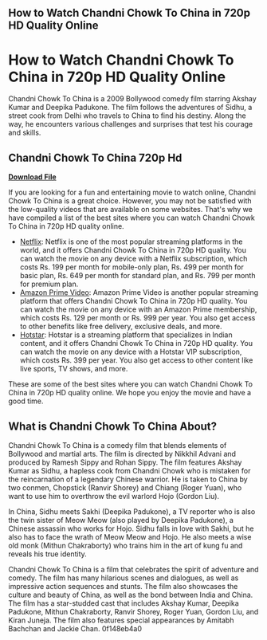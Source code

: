 ## How to Watch Chandni Chowk To China in 720p HD Quality Online

  
# How to Watch Chandni Chowk To China in 720p HD Quality Online
 
Chandni Chowk To China is a 2009 Bollywood comedy film starring Akshay Kumar and Deepika Padukone. The film follows the adventures of Sidhu, a street cook from Delhi who travels to China to find his destiny. Along the way, he encounters various challenges and surprises that test his courage and skills.
 
## Chandni Chowk To China 720p Hd


[**Download File**](https://www.google.com/url?q=https%3A%2F%2Furllio.com%2F2tKfuS&sa=D&sntz=1&usg=AOvVaw3y1hkHuMVX3VLOEICa_eZe)

 
If you are looking for a fun and entertaining movie to watch online, Chandni Chowk To China is a great choice. However, you may not be satisfied with the low-quality videos that are available on some websites. That's why we have compiled a list of the best sites where you can watch Chandni Chowk To China in 720p HD quality online.
 
- [Netflix](https://www.netflix.com/in/title/70111470): Netflix is one of the most popular streaming platforms in the world, and it offers Chandni Chowk To China in 720p HD quality. You can watch the movie on any device with a Netflix subscription, which costs Rs. 199 per month for mobile-only plan, Rs. 499 per month for basic plan, Rs. 649 per month for standard plan, and Rs. 799 per month for premium plan.
- [Amazon Prime Video](https://www.amazon.com/Chandni-Chowk-China-Akshay-Kumar/dp/B0026L7H20): Amazon Prime Video is another popular streaming platform that offers Chandni Chowk To China in 720p HD quality. You can watch the movie on any device with an Amazon Prime membership, which costs Rs. 129 per month or Rs. 999 per year. You also get access to other benefits like free delivery, exclusive deals, and more.
- [Hotstar](https://www.hotstar.com/in/movies/chandni-chowk-to-china/1000001350/watch): Hotstar is a streaming platform that specializes in Indian content, and it offers Chandni Chowk To China in 720p HD quality. You can watch the movie on any device with a Hotstar VIP subscription, which costs Rs. 399 per year. You also get access to other content like live sports, TV shows, and more.

These are some of the best sites where you can watch Chandni Chowk To China in 720p HD quality online. We hope you enjoy the movie and have a good time.
  
## What is Chandni Chowk To China About?
 
Chandni Chowk To China is a comedy film that blends elements of Bollywood and martial arts. The film is directed by Nikkhil Advani and produced by Ramesh Sippy and Rohan Sippy. The film features Akshay Kumar as Sidhu, a hapless cook from Chandni Chowk who is mistaken for the reincarnation of a legendary Chinese warrior. He is taken to China by two conmen, Chopstick (Ranvir Shorey) and Chiang (Roger Yuan), who want to use him to overthrow the evil warlord Hojo (Gordon Liu).
 
In China, Sidhu meets Sakhi (Deepika Padukone), a TV reporter who is also the twin sister of Meow Meow (also played by Deepika Padukone), a Chinese assassin who works for Hojo. Sidhu falls in love with Sakhi, but he also has to face the wrath of Meow Meow and Hojo. He also meets a wise old monk (Mithun Chakraborty) who trains him in the art of kung fu and reveals his true identity.
 
Chandni Chowk To China is a film that celebrates the spirit of adventure and comedy. The film has many hilarious scenes and dialogues, as well as impressive action sequences and stunts. The film also showcases the culture and beauty of China, as well as the bond between India and China. The film has a star-studded cast that includes Akshay Kumar, Deepika Padukone, Mithun Chakraborty, Ranvir Shorey, Roger Yuan, Gordon Liu, and Kiran Juneja. The film also features special appearances by Amitabh Bachchan and Jackie Chan.
 0f148eb4a0
